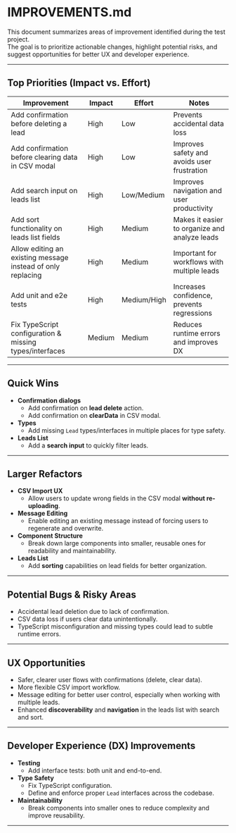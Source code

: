 # IMPROVEMENTS.md

This document summarizes areas of improvement identified during the test project.  
The goal is to prioritize actionable changes, highlight potential risks, and suggest opportunities for better UX and developer experience.  

---

## Top Priorities (Impact vs. Effort)

| Improvement | Impact | Effort | Notes |
|-------------|--------|--------|-------|
| Add confirmation before deleting a lead | High | Low | Prevents accidental data loss |
| Add confirmation before clearing data in CSV modal | High | Low | Improves safety and avoids user frustration |
| Add search input on leads list | High | Low/Medium | Improves navigation and user productivity |
| Add sort functionality on leads list fields | High | Medium | Makes it easier to organize and analyze leads |
| Allow editing an existing message instead of only replacing | High | Medium | Important for workflows with multiple leads |
| Add unit and e2e tests | High | Medium/High | Increases confidence, prevents regressions |
| Fix TypeScript configuration & missing types/interfaces | Medium | Medium | Reduces runtime errors and improves DX |

---

## Quick Wins

- **Confirmation dialogs**
  - Add confirmation on **lead delete** action.
  - Add confirmation on **clearData** in CSV modal.
- **Types**
  - Add missing `Lead` types/interfaces in multiple places for type safety.
- **Leads List**
  - Add a **search input** to quickly filter leads.

---

## Larger Refactors

- **CSV Import UX**
  - Allow users to update wrong fields in the CSV modal **without re-uploading**.
- **Message Editing**
  - Enable editing an existing message instead of forcing users to regenerate and overwrite.
- **Component Structure**
  - Break down large components into smaller, reusable ones for readability and maintainability.
- **Leads List**
  - Add **sorting** capabilities on lead fields for better organization.

---

## Potential Bugs & Risky Areas

- Accidental lead deletion due to lack of confirmation.
- CSV data loss if users clear data unintentionally.
- TypeScript misconfiguration and missing types could lead to subtle runtime errors.

---

## UX Opportunities

- Safer, clearer user flows with confirmations (delete, clear data).
- More flexible CSV import workflow.
- Message editing for better user control, especially when working with multiple leads.
- Enhanced **discoverability** and **navigation** in the leads list with search and sort.

---

## Developer Experience (DX) Improvements

- **Testing**  
  - Add interface tests: both unit and end-to-end.
- **Type Safety**  
  - Fix TypeScript configuration.  
  - Define and enforce proper `Lead` interfaces across the codebase.  
- **Maintainability**  
  - Break components into smaller ones to reduce complexity and improve reusability.

---
